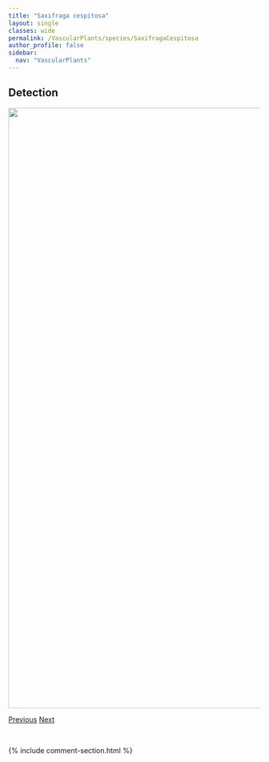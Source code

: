 ```yaml
---
title: "Saxifraga cespitosa"
layout: single
classes: wide
permalink: /VascularPlants/species/SaxifragaCespitosa
author_profile: false
sidebar:
  nav: "VascularPlants"
---
```


<h2>Detection</h2>

<a href="https://drive.google.com/uc?export=view&id=1Hz6kr42vnBPhw_1utAQl_XBy5luGZT4G">
<img src="https://drive.google.com/uc?export=view&id=1Hz6kr42vnBPhw_1utAQl_XBy5luGZT4G" height = "1200" width = "800">
</a>


<a href="/DevelopmentWebsite/VascularPlants/species/SaxifragaCernua" class="pagination--pager" title="Saxifraga cernua">Previous</a> <a href="/DevelopmentWebsite/VascularPlants/species/SaxifragaOppositifolia" class="pagination--pager" title="Saxifraga oppositifolia">Next</a>

<p>&nbsp;</p>

{% include comment-section.html %}

